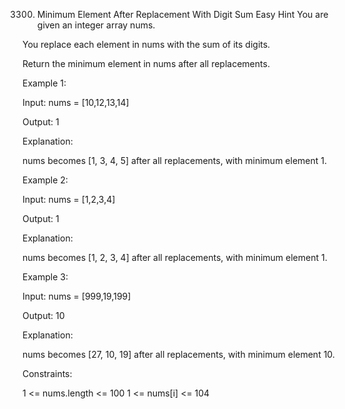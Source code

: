 3300. Minimum Element After Replacement With Digit Sum
Easy
Hint
You are given an integer array nums.

You replace each element in nums with the sum of its digits.

Return the minimum element in nums after all replacements.

 

Example 1:

Input: nums = [10,12,13,14]

Output: 1

Explanation:

nums becomes [1, 3, 4, 5] after all replacements, with minimum element 1.

Example 2:

Input: nums = [1,2,3,4]

Output: 1

Explanation:

nums becomes [1, 2, 3, 4] after all replacements, with minimum element 1.

Example 3:

Input: nums = [999,19,199]

Output: 10

Explanation:

nums becomes [27, 10, 19] after all replacements, with minimum element 10.

 

Constraints:

1 <= nums.length <= 100
1 <= nums[i] <= 104